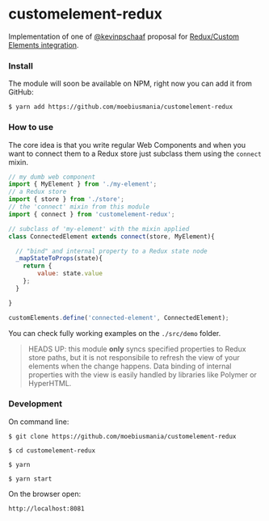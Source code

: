 # customelement-redux
Implementation of one of [@kevinpschaaf](https://github.com/kevinpschaaf) proposal for [Redux/Custom Elements integration](https://gist.github.com/kevinpschaaf/995c9d1fd0f58fe021b174c4238b38c3).

### Install
The module will soon be available on NPM, right now you can add it from GitHub:
```
$ yarn add https://github.com/moebiusmania/customelement-redux
```

### How to use
The core idea is that you write regular Web Components and when you want to connect them to a Redux store just subclass them using the `connect` mixin.

```javascript
// my dumb web component
import { MyElement } from './my-element';
// a Redux store
import { store } from './store';
// the 'connect' mixin from this module
import { connect } from 'customelement-redux';

// subclass of 'my-element' with the mixin applied
class ConnectedElement extends connect(store, MyElement){

  // "bind" and internal property to a Redux state node
  _mapStateToProps(state){
    return {
        value: state.value
    };
  }

}

customElements.define('connected-element', ConnectedElement);
```

You can check fully working examples on the `./src/demo` folder.

> HEADS UP: this module **only** syncs specified properties to Redux store paths, but it is not responsibile to refresh the view of your elements when the change happens. Data binding of internal properties with the view is easily handled by libraries like Polymer or HyperHTML.

### Development
On command line:
```
$ git clone https://github.com/moebiusmania/customelement-redux

$ cd customelement-redux

$ yarn

$ yarn start
```

On the browser open:
```
http://localhost:8081
```
